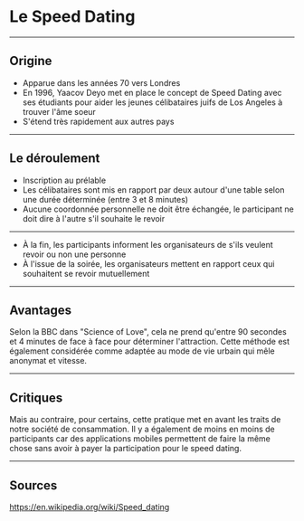 # Le Speed Dating

---

## Origine

- Apparue dans les années 70 vers Londres
- En 1996, Yaacov Deyo met en place le concept de Speed Dating avec ses étudiants pour aider les jeunes célibataires juifs de Los Angeles à trouver l'âme soeur
- S'étend très rapidement aux autres pays

---

## Le déroulement

- Inscription au prélable
- Les célibataires sont mis en rapport par deux autour d'une table selon une durée déterminée (entre 3 et 8 minutes)
- Aucune coordonnée personnelle ne doit être échangée, le participant ne doit dire à l'autre s'il souhaite le revoir

---

- À la fin, les participants informent les organisateurs de s'ils veulent revoir ou non une personne
- À l'issue de la soirée, les organisateurs mettent en rapport ceux qui souhaitent se revoir mutuellement

---

## Avantages

Selon la BBC dans "Science of Love", cela ne prend qu'entre 90 secondes et 4 minutes de face à face pour déterminer l'attraction. Cette méthode est également considérée comme adaptée au mode de vie urbain qui mêle anonymat et vitesse.

---

## Critiques

Mais au contraire, pour certains, cette pratique met en avant les traits de notre société de consammation. Il y a également de moins en moins de participants car des applications mobiles permettent de faire la même chose sans avoir à payer la participation pour le speed dating.

---

## Sources

https://en.wikipedia.org/wiki/Speed_dating <br>